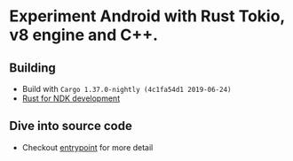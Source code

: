 # Experiment Android with Rust Tokio, v8 engine and C++.

## Building
  - Build with `Cargo 1.37.0-nightly (4c1fa54d1 2019-06-24)`
  - [Rust for NDK development](https://hoangpq.github.io/posts/rust-ndk/)

## Dive into source code
  - Checkout [entrypoint](https://github.com/hoangpq/rust-on-android-example/blob/master/app/rust/src/lib.rs#L55) for more detail
